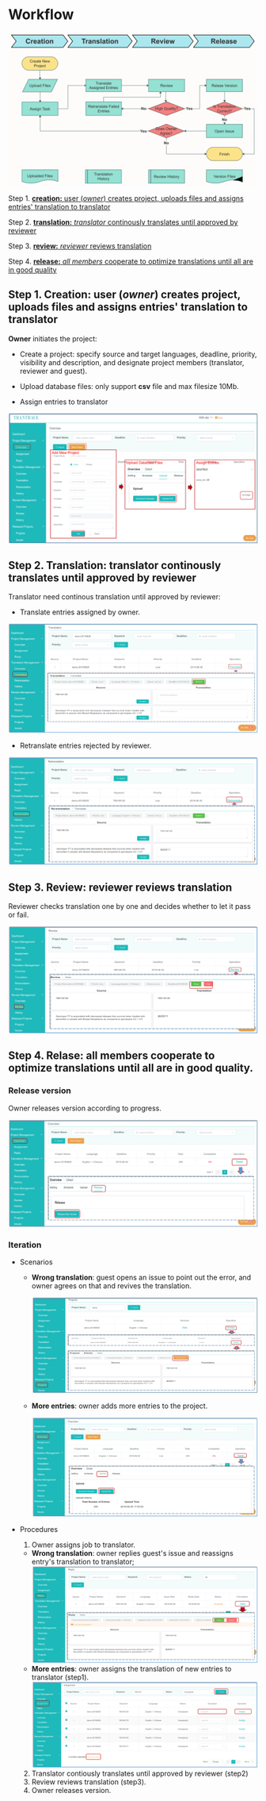 # Workflow
 
![](/assets/Trantrace_workflow.png)

Step 1. [**creation:** user (_owner_) creates project, uploads files and assigns entries' translation to translator](#create)

Step 2. [**translation:** _translator_ continously translates until approved by reviewer](#translate)

Step 3. [**review:** _reviewer_ reviews translation ](#review)

Step 4. [**release:** _all members_ cooperate to optimize translations until all are in good quality](#iteration)
 
## Step 1. Creation: user (_owner_) creates project, uploads files and assigns entries' translation to translator

<span id='create'></span>

**Owner** initiates the project:

- Create a project: specify source and target languages, deadline, priority, visibility and description, and designate project members (translator, reviewer and guest).

- Upload database files: only support **csv** file and max filesize 10Mb.

- Assign entries to translator

![](/assets/step1_creation.png)

## Step 2. Translation: translator continously translates until approved by reviewer

<span id='translate'></span>

Translator need continous translation until approved by reviewer:

- Translate entries assigned by owner.

![](/assets/translation_management.translation.png)

- Retranslate entries rejected by reviewer.

![](/assets/translation_management.retranslation.png)


## Step 3. Review: reviewer reviews translation

<span id='review'></span>

Reviewer checks translation one by one and decides whether to let it pass or fail.

![](/assets/step3_review.png)

## Step 4. Relase: all members cooperate to optimize translations until all are in good quality.

<span id='iteration'></span>

### Release version

Owner releases version according to progress.

![](/assets/step4_release.png)

### Iteration

- Scenarios

  - **Wrong translation**: guest opens an issue to point out the error, and owner agrees on that and revives the translation.

    ![](/assets/open_issue.png)

  - **More entries**: owner adds more entries to the project.

    ![](/assets/upload.png)

- Procedures

  1. Owner assigns job to translator. 
    - **Wrong translation**: owner replies guest's issue and reassigns entry's translation to translator;
    ![](/assets/project_management.reply.png)
    - **More entries**: owner assigns the translation of new entries to translator (step1).
    ![](/assets/project_management.assignment.png)
  2. Translator contiously translates until approved by reviewer (step2)
  3. Review reviews translation (step3).
  4. Owner releases version.











